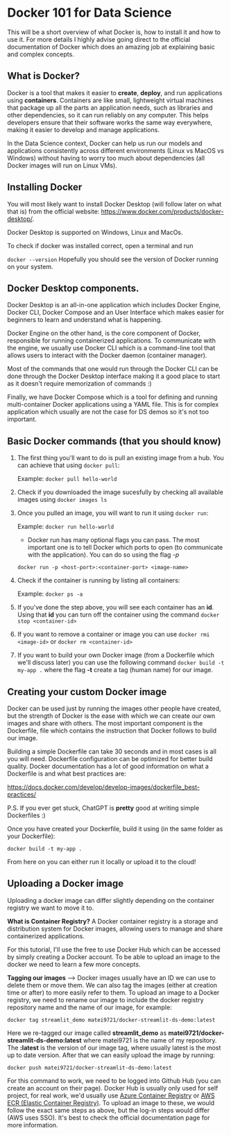 # Docker 101 for Data Science

This will be a short overview of what Docker is, how to install it and how to use it. For more
details I highly advise going direct to the official documentation of Docker which does
an amazing job at explaining basic and complex concepts.

## What is Docker?

Docker is a tool that makes it easier to **create**, **deploy**, and run applications using **containers**. Containers are like
small, lightweight virtual machines that package up all the parts an application needs, such as libraries and other
dependencies, so it can run reliably on any computer. This helps developers ensure that their software works the same
way everywhere, making it easier to develop and manage applications.

In the Data Science context, Docker can help us run our models and applications consistently across different environments
(Linux vs MacOS vs Windows) without having to worry too much about dependencies (all Docker images will run on Linux VMs).

## Installing Docker

You will most likely want to install Docker Desktop (will follow later on what that is) from the official website: 
https://www.docker.com/products/docker-desktop/.

Docker Desktop is supported on Windows, Linux and MacOs.

To check if docker was installed correct, open a terminal and run

`docker --version` Hopefully you should see the version of Docker running on your system.

## Docker Desktop components.

 Docker Desktop is an all-in-one application which includes Docker Engine, Docker CLI, Docker Compose and an User Interface
 which makes easier for beginners to learn and understand what is happening.
 
Docker Engine on the other hand, is the core component of Docker, responsible for running containerized applications. To 
communicate with the engine, we usually use Docker CLI which is a command-line tool that allows users to interact with
the Docker daemon (container manager).

Most of the commands that one would run through the Docker CLI can be done through the Docker Desktop interface making it
a good place to start as it doesn't require memorization of commands :) 

Finally, we have Docker Compose which is a tool for defining and running multi-container Docker applications using a
YAML file. This is for complex application which usually are not the case for DS demos so it's not too important.
## Basic Docker commands (that you should know)

1. The first thing you'll want to do is pull an existing image from a hub. You can achieve that using `docker pull`:

    Example: `docker pull hello-world`

2. Check if you downloaded the image sucesfully by checking all available images using `docker images ls`
3. Once you pulled an image, you will want to run it using `docker run`:

    Example: `docker run hello-world`
    
    - Docker run has many optional flags you can pass. The most important one is to tell Docker which ports to open (to
   communicate with the application). You can do so using the flag *-p*
   
   `docker run -p <host-port>:<container-port> <image-name>`
4. Check if the container is running by listing all containers:

    Example: `docker ps -a`
5. If you've done the step above, you will see each container has an **id**. Using that **id** you can turn off the container
using the command `docker stop <container-id>`
6. If you want to remove a container or image you can use `docker rmi <image-id>` or `docker rm <container-id>`
7. If you want to build your own Docker image (from a Dockerfile which we'll discuss later) you can use the following command
`docker build -t my-app .` where the flag **-t** create a tag (human name) for our image.

## Creating your custom Docker image

Docker can be used just by running the images other people have created, but the strength of Docker is the ease with which 
we can create our own images and share with others. The most important component is the Dockerfile, file which contains 
the instruction that Docker follows to build our image.

Building a simple Dockerfile can take 30 seconds and in most cases is all you will need. Dockerfile configuration
can be optimized for better build quality. Docker documentation has a lot of good information on what a Dockerfile is and
what best practices are:

https://docs.docker.com/develop/develop-images/dockerfile_best-practices/

P.S. If you ever get stuck, ChatGPT is **pretty** good at writing simple Dockerfiles :) 

Once you have created your Dockerfile, build it using (in the same folder as your Dockerfile):

``docker build -t my-app .`` 

From here on you can either run it locally or upload it to the cloud!

## Uploading a Docker image

Uploading a docker image can differ slightly depending on the container registry we want to move it to.

**What is Container Registry?** A Docker container registry is a storage and distribution system for Docker images, 
allowing users to manage and share containerized applications.

For this tutorial, I'll use the free to use Docker Hub which can be accessed by simply creating a Docker account. To be 
able to upload an image to the docker we need to learn a few more concepts.

**Tagging our images** --> Docker images usually have an ID we can use to delete them or move them. We can also tag the
images (either at creation time or after) to more easily refer to them. To upload an image to a Docker registry, we need
to rename our image to include the docker registry repository name and the name of our image, for example:

`docker tag streamlit_demo matei9721/docker-streamlit-ds-demo:latest`

Here we re-tagged our image called **streamlit_demo** as **matei9721/docker-streamlit-ds-demo:latest** where matei9721
is the name of my repository. The **:latest** is the version of our image tag, where usually latest is the most up to date
version. After that we can easily upload the image by running:

`docker push matei9721/docker-streamlit-ds-demo:latest`

For this command to work, we need to be logged into Github Hub (you can create an account on their page). Docker Hub is usually
only used for self project, for real work, we'd usually use [Azure Container Registry](https://azure.microsoft.com/en-us/products/container-registry)
or [AWS ECR (Elastic Container Registry)](https://aws.amazon.com/ecr/). To upload an image to these, we would follow the 
exact same steps as above, but the log-in steps would differ (AWS uses SSO). It's best to check the official documentation
page for more information.
